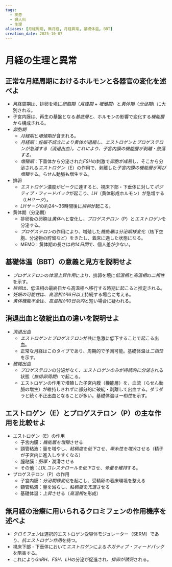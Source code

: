 ```yaml
---
tags:
  - 疾患
  - 婦人科
  - 生理
aliases: [月経周期, 無月経, 月経異常, 基礎体温, BBT]
creation_date: 2025-10-07
---
```

# 月経の生理と異常
## 正常な月経周期におけるホルモンと各器官の変化を述べよ
- 月経周期は、排卵を境に*卵胞期*（*月経期* + *増殖期*）と*黄体期*（*分泌期*）に大別される。
- 子宮内膜は、再生の基盤となる*基底層*と、ホルモンの影響で変化する*機能層*から構成される。
- *卵胞期*
	- *月経期*と*増殖期*が含まれる。
	- *月経期*：*妊娠不成立により黄体が退縮し、エストロゲンとプロゲステロンが急減する（消退出血）。これにより、子宮内膜の機能層が剥離・脱落する。*
	- *増殖期*：下垂体から分泌された*FSH*の刺激で*卵胞が成熟*し、そこから分泌される*エストロゲン*（E）の作用で、剥離した*子宮内膜の機能層が再び増殖*する。らせん動脈も増生する。
- 排卵
	- *エストロゲン*濃度がピークに達すると、視床下部・下垂体に対して*ポジティブ・フィードバック*が起こり、*LH*（黄体形成ホルモン）が急増する（*LHサージ*）。
	- *LHサージ*の約24〜36時間後に*排卵*が起こる。
- 黄体期（分泌期）
	- 排卵後の卵胞は*黄体*へと変化し、*プロゲステロン*（P）と*エストロゲン*を分泌する。
	- *プロゲステロン*の作用により、増殖した*機能層*は*分泌期様変化*（核下空胞、分泌物の貯留など）をきたし、着床に適した状態になる。
	- MEMO：黄体期の長さは*約14日間*で、個人差が少ない。

## 基礎体温（BBT）の意義と見方を説明せよ
- *プロゲステロン*の*体温上昇作用*により、排卵を境に*低温相*と*高温相*の*二相性*を示す。
- *排卵*は、低温相の最終日から高温相へ移行する時期に起こると推定される。
- *妊娠の可能性*は、*高温相が16日以上*持続する場合に考える。
- *黄体機能不全*は、*高温相が10日以内*と短い場合に疑われる。

## 消退出血と破綻出血の違いを説明せよ
- *消退出血*
	- *エストロゲンとプロゲステロン*が共に急激に低下することで起こる出血。
	- 正常な月経はこのタイプであり、周期的で予測可能。基礎体温は*二相性*を示す。
- *破綻出血*
	- *プロゲステロン*の分泌がなく、*エストロゲンのみが持続的に分泌*される状態（*無排卵周期*）で起こる。
	- エストロゲンの作用で増殖した子宮内膜（機能層）を、血流（らせん動脈の増生）が維持しきれずに部分的に破綻・剥離して出血する。ダラダラと続く不正出血となることが多い。基礎体温は*一相性*を示す。

## エストロゲン（E）とプロゲステロン（P）の主な作用を比較せよ
- エストロゲン（E）の作用
	- 子宮内膜：*機能層を増殖*させる
	- 頸管粘液：量を増やし、*粘稠度を低下*させ、*牽糸性を増大*させる（精子が子宮内に進入しやすくなる）
	- 膣粘膜：*肥厚*・潤滑させる
	- その他：*LDLコレステロールを低下*させ、*骨量を維持*する。
- プロゲステロン（P）の作用
	- 子宮内膜：*分泌期様変化*を起こし、受精卵の着床環境を整える
	- 頸管粘液：量を減らし、*粘稠度を亢進*させる
	- 基礎体温：*上昇*させる（*高温相*を形成）

## 無月経の治療に用いられるクロミフェンの作用機序を述べよ
- *クロミフェン*は選択的エストロゲン受容体モジュレーター（SERM）であり、*抗エストロゲン作用*を持つ。
- 視床下部・下垂体において*エストロゲン*による*ネガティブ・フィードバック*を阻害する。
- これにより*GnRH*、*FSH*、*LH*の分泌が促進され、*排卵が誘発*される。